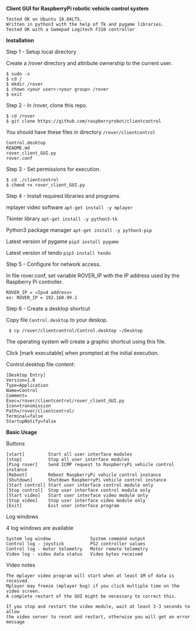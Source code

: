 **Client GUI for RaspberryPi robotic vehicle control system**
  ```
  Tested OK on Ubuntu 18.04LTS.
  Written in python3 with the help of Tk and pygame libraries.
  Tested OK with a Gamepad Logitech F310 controller
  ```
  
**Installation**

Step 1 - Setup local directory

Create a /rover directory and attribute ownership to the current user.

  ```
  $ sudo -s 
  $ cd /
  $ mkdir /rover
  $ chown <your user>:<your group> /rover
  $ exit
  ```

Step 2 - In /rover, clone this repo.

  ```
  $ cd /rover
  $ git clone https://github.com/raspberryrobot/clientcontrol
  ```
  
You should have these files in directory ```/rover/clientcontrol```
  ```
  Control.desktop
  README.md
  rover_client_GUI.py
  rover.conf
  ```
  
Step 3 - Set permissions for execution.

  ```
  $ cd ./clientcontrol
  $ chmod +x rover_client_GUI.py
  ```

Step 4 - Install required libraries and programs.

mplayer video software
  ```apt-get install -y mplayer```

Tkinter library
  ```apt-get install -y python3-tk```

Python3 package manager
  ```apt-get install -y python3-pip```

Latest version of pygame
  ```pip3 install pygame```

Latest version of tendo
  ```pip3 install tendo```
  
Step 5 - Configure for network access. 

In file rover.conf, set variable ROVER_IP with the IP address used by the Raspberry Pi controller.
  ```
  ROVER_IP = <Ipv4 address>
  ex: ROVER_IP = 192.168.99.1
  ```
  
Step 6 - Create a desktop shortcut

Copy file ```Control.desktop``` to your deskop. 
  ```
   $ cp /rover/clientcontrol/Control.desktop ~/Desktop
  ```

The operating system will create a graphic shortcut using this file.

Click [mark executable] when prompted at the initial execution.

  Control.desktop file content:
  
  ```
  [Desktop Entry]
  Version=1.0
  Type=Application
  Name=Control
  Comment=
  Exec=/rover/clientcontrol/rover_client_GUI.py
  Icon=transmission
  Path=/rover/clientcontrol/
  Terminal=false
  StartupNotify=false

  ```
 
**Basic Usage**

Buttons 
```
[start]         Start all user interface modules 
[stop]          Stop all user interface modules
[Ping rover]    Send ICMP request to RaspberryPi vehicle control instance
[Reboot]        Reboot RaspberryPi vehicle control instance
[Shutdown]      Shutdown RaspberryPi vehicle control instance
[Start control] Start user interface control module only
[Stop control]  Stop user interface control module only
[Start video]   Start user interface video module only
[Stop video]    Stop user interface video module only
[Exit]          Exit user interface program
```
Log windows

4 log windows are available

```
System log window               System command output
Control log - joystick          PS2 controller values     
Control log - motor telemetry   Motor remote telemetry
Video log - video data status   Video bytes received 
```
Video notes
```
The mplayer video program will start when at least 1M of data is received.
Mplayer may freeze (mplayer bug) if you click multiple time on the video screen. 
A complete restart of the GUI might be necessary to correct this. 

If you stop and restart the video module, wait at least 2-3 seconds to allow
the video server to reset and restart, otherwise you will get an error 
message
```
